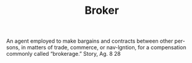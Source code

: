 ---
title: Broker
letter: B
permalink: "/definitions/bld-broker.html"
body: An agent employed to make bargains and contracts between other per-sons, in
  matters of trade, commerce, or nav-lgntion, for a compensation commonly called “brokerage.”
  Story, Ag. 8 28
published_at: '2018-07-07'
source: Black's Law Dictionary 2nd Ed (1910)
layout: post
---